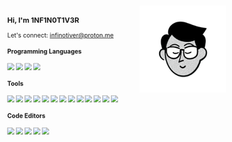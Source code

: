 <img src="face-transparent.png" width="200" align="right">
<h3>Hi, I'm 1NF1N0T1V3R</h3>
Let's connect: <a href="mailto:infinotiver@proton.me">infinotiver@proton.me</a>
<div>
   <h4>Programming Languages</h4>
   <img src="https://img.shields.io/badge/Python-FFFFFF?style=for-the-badge&logo=python&logoColor=black">
   <img src="https://img.shields.io/badge/CSS3-FFFFFF?style=for-the-badge&logo=css3&logoColor=black">
   <img src="https://img.shields.io/badge/HTML5-FFFFFF?style=for-the-badge&logo=html5&logoColor=black">
   <img src="https://img.shields.io/badge/JavaScript-FFFFFF?style=for-the-badge&logo=javascript&logoColor=black"> 

   <h4>Tools</h4>
   
   <img src="https://img.shields.io/badge/MongoDB-FFFFFF?style=for-the-badge&logo=mongodb&logoColor=black">
   <img src="https://img.shields.io/badge/Bootstrap-FFFFFF?style=for-the-badge&logo=bootstrap&logoColor=black">
   <img src="https://img.shields.io/badge/Conda-FFFFFF?style=for-the-badge&logo=anaconda&logoColor=black">
   <img src="https://img.shields.io/badge/Flask-FFFFFF?style=for-the-badge&logo=flask&logoColor=black">
   <img src="https://img.shields.io/badge/OpenCV-FFFFFF?style=for-the-badge&logo=OpenCV&logoColor=black">
   <img src="https://img.shields.io/badge/Matplotlib-FFFFFF?style=for-the-badge&logo=Matplotlib&logoColor=black">
   <img src="https://img.shields.io/badge/NumPy-FFFFFF?style=for-the-badge&logo=numpy&logoColor=black">
   <img src="https://img.shields.io/badge/Pandas-FFFFFF?style=for-the-badge&logo=pandas&logoColor=black">
   <img src="https://img.shields.io/badge/TensorFlow-FFFFFF?style=for-the-badge&logo=TensorFlow&logoColor=black">
   <img src="https://img.shields.io/badge/Canva-FFFFFF?style=for-the-badge&logo=Canva&logoColor=black">
   <img src="https://img.shields.io/badge/Notion-FFFFFF?style=for-the-badge&logo=Notion&logoColor=black">
   <img src="https://img.shields.io/badge/GitBook-FFFFFF?style=for-the-badge&logo=gitbook&logoColor=black">
   <img src="https://img.shields.io/badge/GitHub%20Pages-FFFFFF?style=for-the-badge&logo=GitHub%20Pages&logoColor=black">  
   
   <h4>Code Editors</h4>
   
   <img src="https://img.shields.io/badge/Colab-FFFFFF?style=for-the-badge&logo=googlecolab&logoColor=black">
   <img src="https://img.shields.io/badge/Replit-FFFFFF?style=for-the-badge&logo=replit&logoColor=black">
   <img src="https://img.shields.io/badge/Spyder%20IDE-FFFFFF?style=for-the-badge&logo=spyder%20ide&logoColor=black">
   <img src="https://img.shields.io/badge/VSCode-FFFFFF?style=for-the-badge&logo=visual%20studio%20code&logoColor=black">
   <img src="https://img.shields.io/badge/CodeSandbox-FFFFFF?style=for-the-badge&logo=codesandbox&logoColor=black">
</div>
